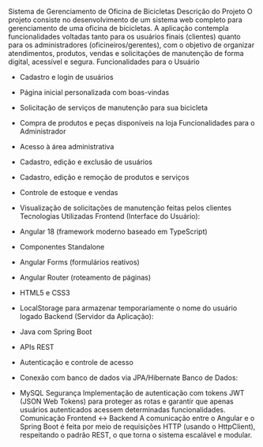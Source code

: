 Sistema de Gerenciamento de Oficina de Bicicletas
Descrição do Projeto
O projeto consiste no desenvolvimento de um sistema web completo para gerenciamento de uma oficina de
bicicletas. A aplicação contempla funcionalidades voltadas tanto para os usuários finais (clientes) quanto
para os administradores (oficineiros/gerentes), com o objetivo de organizar atendimentos, produtos, vendas
e solicitações de manutenção de forma digital, acessível e segura.
Funcionalidades para o Usuário
- Cadastro e login de usuários
- Página inicial personalizada com boas-vindas
- Solicitação de serviços de manutenção para sua bicicleta
- Compra de produtos e peças disponíveis na loja
Funcionalidades para o Administrador
- Acesso à área administrativa
- Cadastro, edição e exclusão de usuários
- Cadastro, edição e remoção de produtos e serviços
- Controle de estoque e vendas
- Visualização de solicitações de manutenção feitas pelos clientes
Tecnologias Utilizadas
Frontend (Interface do Usuário):
- Angular 18 (framework moderno baseado em TypeScript)
- Componentes Standalone
- Angular Forms (formulários reativos)
- Angular Router (roteamento de páginas)
- HTML5 e CSS3
- LocalStorage para armazenar temporariamente o nome do usuário logado
Backend (Servidor da Aplicação):

- Java com Spring Boot
- APIs REST
- Autenticação e controle de acesso
- Conexão com banco de dados via JPA/Hibernate
Banco de Dados:
- MySQL
Segurança
Implementação de autenticação com tokens JWT (JSON Web Tokens) para proteger as rotas e garantir que
apenas usuários autenticados acessem determinadas funcionalidades.
Comunicação Frontend <-> Backend
A comunicação entre o Angular e o Spring Boot é feita por meio de requisições HTTP (usando o HttpClient),
respeitando o padrão REST, o que torna o sistema escalável e modular.